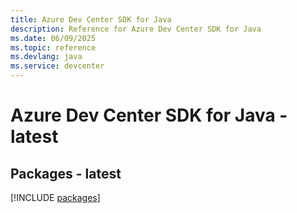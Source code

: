 ```yaml
---
title: Azure Dev Center SDK for Java
description: Reference for Azure Dev Center SDK for Java
ms.date: 06/09/2025
ms.topic: reference
ms.devlang: java
ms.service: devcenter
---
```

# Azure Dev Center SDK for Java - latest
## Packages - latest
[!INCLUDE [packages](dev-center-index.md)]